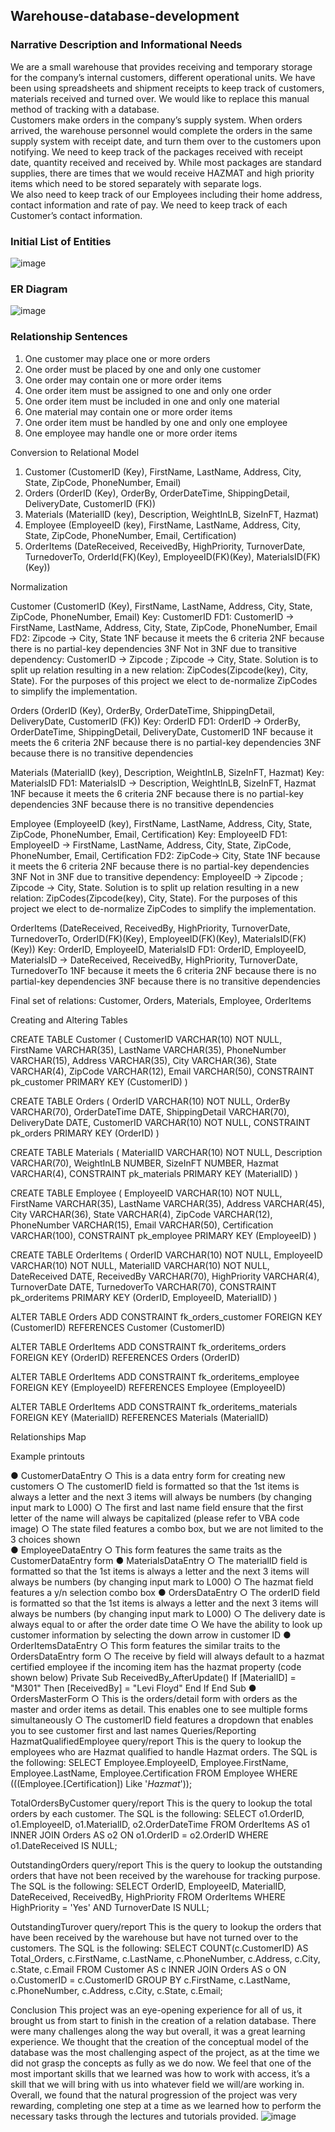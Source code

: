 ## Warehouse-database-development

### Narrative Description and Informational Needs
We are a small warehouse that provides receiving and temporary storage for the company’s internal customers, different operational units. We have been using spreadsheets and shipment receipts to keep track of customers, materials received and turned over. We would like to replace this manual method of tracking with a database.<br/>
Customers make orders in the company’s supply system. When orders arrived, the warehouse personnel would complete the orders in the same supply system with receipt date, and turn them over to the customers upon notifying. We need to keep track of the packages received with receipt date, quantity received and received by. While most packages are standard supplies, there are times that we would receive HAZMAT and high priority items which need to be stored separately with separate logs. <br/>
We also need to keep track of our Employees including their home address, contact information and rate of pay. We need to keep track of each Customer’s contact information. <br/>

### Initial List of Entities


![image](https://user-images.githubusercontent.com/27581761/115129932-a5d60e80-9fb8-11eb-8710-be62c775becd.png)

 
### ER Diagram
 
![image](https://user-images.githubusercontent.com/27581761/115129987-580dd600-9fb9-11eb-9c14-3cc61ca9bb36.png)
   
 
 

### Relationship Sentences
 
1)   One customer may place one or more orders
2)   One order must be placed by one and only one customer
3)   One order may contain one or more order items
4)   One order item must be assigned to one and only one order
5)   One order item must be included in one and only one material
6)   One material may contain one or more order items
7)   One order item must be handled by one and only one employee
8)   One employee may handle one or more order items
 
Conversion to Relational Model
 
1.	Customer (CustomerID (Key), FirstName, LastName, Address, City, State, ZipCode, PhoneNumber, Email)
2.	Orders (OrderID (Key), OrderBy, OrderDateTime, ShippingDetail, DeliveryDate, CustomerID (FK))
3.	Materials (MaterialID (key), Description, WeightInLB, SizeInFT, Hazmat)
4.	Employee (EmployeeID (key), FirstName, LastName, Address, City, State, ZipCode, PhoneNumber, Email, Certification)
5.	OrderItems (DateReceived, ReceivedBy, HighPriority, TurnoverDate, TurnedoverTo, OrderId(FK)(Key), EmployeeID(FK)(Key), MaterialsID(FK)(Key))
 
 
Normalization
 
Customer (CustomerID (Key), FirstName, LastName, Address, City, State, ZipCode, PhoneNumber, Email)
Key: CustomerID
FD1: CustomerID -> FirstName, LastName, Address, City, State, ZipCode, PhoneNumber, Email
FD2: Zipcode -> City, State
1NF because it meets the 6 criteria
2NF because there is no partial-key dependencies
3NF Not in 3NF due to transitive dependency: CustomerID -> Zipcode ;  Zipcode -> City, State. Solution is to split up relation resulting in a new relation:  ZipCodes(Zipcode(key), City, State). For the purposes of this project we elect to de-normalize ZipCodes to simplify the implementation.
 
 
Orders (OrderID (Key), OrderBy, OrderDateTime, ShippingDetail, DeliveryDate, CustomerID (FK))
Key: OrderID
FD1: OrderID -> OrderBy, OrderDateTime, ShippingDetail, DeliveryDate, CustomerID
1NF because it meets the 6 criteria
2NF because there is no partial-key dependencies
3NF because there is no transitive dependencies
 
Materials (MaterialID (key), Description, WeightInLB, SizeInFT, Hazmat)
Key: MaterialsID
FD1: MaterialsID -> Description, WeightInLB, SizeInFT, Hazmat
1NF because it meets the 6 criteria
2NF because there is no partial-key dependencies
3NF because there is no transitive dependencies
 
Employee (EmployeeID (key), FirstName, LastName, Address, City, State, ZipCode, PhoneNumber, Email, Certification)
Key: EmployeeID
FD1: EmployeeID -> FirstName, LastName, Address, City, State, ZipCode, PhoneNumber, Email, Certification
FD2: ZipCode-> City, State
1NF because it meets the 6 criteria
2NF because there is no partial-key dependencies
3NF Not in 3NF due to transitive dependency: EmployeeID -> Zipcode ;  Zipcode -> City, State. Solution is to split up relation resulting in a new relation:  ZipCodes(Zipcode(key), City, State). For the purposes of this project we elect to de-normalize ZipCodes to simplify the implementation.
 
OrderItems (DateReceived, ReceivedBy, HighPriority, TurnoverDate, TurnedoverTo, OrderID(FK)(Key), EmployeeID(FK)(Key), MaterialsID(FK)(Key))
Key: OrderID, EmployeeID, MaterialsID
FD1: OrderID, EmployeeID, MaterialsID  -> DateReceived, ReceivedBy, HighPriority, TurnoverDate, TurnedoverTo
1NF because it meets the 6 criteria
2NF because there is no partial-key dependencies
3NF because there is no transitive dependencies
 
Final set of relations: Customer, Orders, Materials, Employee, OrderItems
 
Creating and Altering Tables
 
CREATE TABLE Customer
(
	CustomerID   VARCHAR(10) NOT NULL,
	FirstName	VARCHAR(35),
	LastName 	VARCHAR(35),
	PhoneNumber  VARCHAR(15),
	Address  	VARCHAR(35),
	City         VARCHAR(36),
	State        VARCHAR(4),
	ZipCode  	VARCHAR(12),
	Email    	VARCHAR(50),
	CONSTRAINT pk_customer
      	PRIMARY KEY (CustomerID)
)
 
 
CREATE TABLE Orders
(
	OrderID   	 VARCHAR(10) NOT NULL,
	OrderBy  	  VARCHAR(70),
	OrderDateTime  DATE,
	ShippingDetail VARCHAR(70),
	DeliveryDate   DATE,
	CustomerID 	VARCHAR(10) NOT NULL,
	CONSTRAINT pk_orders
      	PRIMARY KEY (OrderID)
)
 
CREATE TABLE Materials
(
	MaterialID     	VARCHAR(10) NOT NULL,
    Description   	 VARCHAR(70),
	WeightInLB  	   NUMBER,
    SizeInFT  	     NUMBER,
    Hazmat     	    VARCHAR(4),
	CONSTRAINT pk_materials
    	PRIMARY KEY (MaterialID)
)
 
CREATE TABLE Employee
(
	EmployeeID 	VARCHAR(10) NOT NULL,
	FirstName  	VARCHAR(35),
    LastName   	VARCHAR(35),
    Address    	VARCHAR(45),
	City           VARCHAR(36),
	State          VARCHAR(4),
	ZipCode    	VARCHAR(12),
    PhoneNumber    VARCHAR(15),
	Email      	VARCHAR(50),
	Certification  VARCHAR(100),
 	CONSTRAINT pk_employee
   	PRIMARY KEY (EmployeeID)
)
 
 
CREATE TABLE OrderItems
(
    OrderID    	VARCHAR(10) NOT NULL,
	EmployeeID 	VARCHAR(10) NOT NULL,
	MaterialID 	VARCHAR(10) NOT NULL,
	DateReceived   DATE,
    ReceivedBy 	VARCHAR(70),
    HighPriority   VARCHAR(4),
    TurnoverDate   DATE,
	TurnedoverTo   VARCHAR(70),
	CONSTRAINT pk_orderitems
        PRIMARY KEY (OrderID, EmployeeID, MaterialID)
)
 
 
ALTER TABLE Orders
   ADD CONSTRAINT fk_orders_customer
 	FOREIGN KEY (CustomerID)
        REFERENCES Customer (CustomerID)
 
ALTER TABLE OrderItems
   ADD CONSTRAINT fk_orderitems_orders
 	FOREIGN KEY (OrderID)
        REFERENCES Orders (OrderID)
 
ALTER TABLE OrderItems
   ADD CONSTRAINT fk_orderitems_employee
 	FOREIGN KEY (EmployeeID)
        REFERENCES Employee (EmployeeID)
 
ALTER TABLE OrderItems
   ADD CONSTRAINT fk_orderitems_materials
 	FOREIGN KEY (MaterialID)
        REFERENCES Materials (MaterialID)
    
Relationships Map
 
 





Example printouts 

























































































































































●	CustomerDataEntry
○	This is a data entry form for creating new customers
○	The customerID field is formatted so that the 1st items is always a letter and the next 3 items will always be numbers (by changing input mark to L000)
○	 The first and last name field ensure that the first letter of the name will always be capitalized (please refer to VBA code image)
○	The state filed features a combo box, but we are not limited to the 3 choices shown  
●	EmployeeDataEntry
○	This form features the same traits as the CustomerDataEntry form 
●	MaterialsDataEntry
○	The materialID field is formatted so that the 1st items is always a letter and the next 3 items will always be numbers (by changing input mark to L000)
○	The hazmat field features a y/n selection combo box
●	OrdersDataEntry
○	The orderID field is formatted so that the 1st items is always a letter and the next 3 items will always be numbers (by changing input mark to L000)
○	The delivery date is always equal to or after the order date time
○	We have the ability to look up customer information by selecting the down arrow in customer ID
●	OrderItemsDataEntry
○	This form features the similar traits to the OrdersDataEntry form
○	The receive by field will always default to a hazmat certified employee if the incoming item has the hazmat property (code shown below)
Private Sub ReceivedBy_AfterUpdate()
If [MaterialID] = "M301" Then
[ReceivedBy] = "Levi Floyd"
End If
End Sub
●	OrdersMasterForm
○	This is the orders/detail form with orders as the master and order items as detail. This enables one to see multiple forms simultaneously 
○	The customerID field features a dropdown that enables you to see customer first and last names 
Queries/Reporting
HazmatQualifiedEmployee query/report
This is the query to lookup the employees who are Hazmat qualified to handle Hazmat orders. The SQL is the following:
SELECT Employee.EmployeeID, Employee.FirstName, Employee.LastName, Employee.Certification
FROM Employee
WHERE (((Employee.[Certification]) Like '*Hazmat*'));
 
TotalOrdersByCustomer query/report
This is the query to lookup the total orders by each customer. The SQL is the following:
SELECT o1.OrderID, o1.EmployeeID, o1.MaterialID, o2.OrderDateTime
FROM OrderItems AS o1 INNER JOIN Orders AS o2 ON o1.OrderID = o2.OrderID
WHERE o1.DateReceived IS NULL;
 
OutstandingOrders query/report
This is the query to lookup the outstanding orders that have not been received by the warehouse for tracking purpose. The SQL is the following:
SELECT OrderID, EmployeeID, MaterialID, DateReceived, ReceivedBy, HighPriority
FROM OrderItems
WHERE HighPriority = 'Yes' AND TurnoverDate IS NULL;


OutstandingTurover query/report
This is the query to lookup the orders that have been received by the warehouse but have not turned over to the customers. The SQL is the following:
SELECT COUNT(c.CustomerID) AS Total_Orders, c.FirstName, c.LastName, c.PhoneNumber, c.Address, c.City, c.State, c.Email
FROM Customer AS c INNER JOIN Orders AS o ON o.CustomerID = c.CustomerID
GROUP BY c.FirstName, c.LastName, c.PhoneNumber, c.Address, c.City, c.State, c.Email;

Conclusion
	This project was an eye-opening experience for all of us, it brought us from start to finish in the creation of a relation database. There were many challenges along the way but overall, it was a great learning experience. We thought that the creation of the conceptual model of the database was the most challenging aspect of the project, as at the time we did not grasp the concepts as fully as we do now. We feel that one of the most important skills that we learned was how to work with access, it’s a skill that we will bring with us into whatever field we will/are working in. 
Overall, we found that the natural progression of the project was very rewarding, completing one step at a time as we learned how to perform the necessary tasks through the lectures and tutorials provided. 
![image](https://user-images.githubusercontent.com/27581761/115129941-bc7c6580-9fb8-11eb-98e4-c81bcd4db1d1.png)

